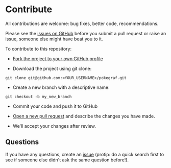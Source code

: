 # Contribute

All contributions are welcome: bug fixes, better code, recommendations.

Please see the [issues on GitHub](https://github.com/elementh/pokegraf/issues) before you submit a pull request or raise an issue, someone else might have beat you to it.

To contribute to this repository:

- [Fork the project to your own GitHub profile](https://help.github.com/articles/fork-a-repo/)

- Download the project using git clone:
```
git clone git@github.com:<YOUR_USERNAME>/pokegraf.git
```
- Create a new branch with a descriptive name:
```
git checkout -b my_new_branch
```
<!-- - Write some code, fix something, and add a test to prove that it works. **No pull request will be accepted without tests passing, or without new tests if new features are added.** -->

- Commit your code and push it to GitHub

- [Open a new pull request](https://help.github.com/articles/creating-a-pull-request/) and describe the changes you have made.

- We'll accept your changes after review.

## Questions

If you have any questions, create an [issue](issue) (protip: do a quick search first to see if someone else didn't ask the same question before!).
